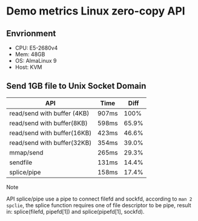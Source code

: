 # Demo metrics Linux zero-copy API

## Envrionment

- CPU: E5-2680v4
- Mem: 48GB
- OS: AlmaLinux 9
- Host: KVM

## Send 1GB file to Unix Socket Domain

| API                         | Time  | Diff  |
| --------------------------- | ----- | ----- |
| read/send with buffer (4KB) | 907ms | 100%  |
| read/send with buffer(8KB)  | 598ms | 65.9% |
| read/send with buffer(16KB) | 423ms | 46.6% |
| read/send with buffer(32KB) | 354ms | 39.0% |
| mmap/send                   | 265ms | 29.3% |
| sendfile                    | 131ms | 14.4% |
| splice/pipe                 | 158ms | 17.4% |

> [!NOTE]
> API splice/pipe use a pipe to connect filefd and sockfd, according to `man 2 spclie`,
> the splice function requires one of file descriptor to be pipe, result in:
> splice(filefd, pipefd[1]) and splice(pipefd[1], sockfd).
